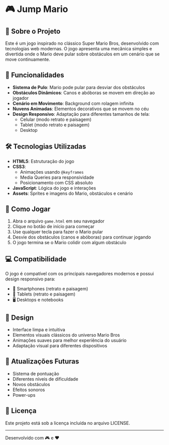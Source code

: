 # 🎮 Jump Mario

## 📝 Sobre o Projeto

Este é um jogo inspirado no clássico Super Mario Bros, desenvolvido com tecnologias web modernas. O jogo apresenta uma mecânica simples e divertida onde o Mario deve pular sobre obstáculos em um cenário que se move continuamente.

## 🚀 Funcionalidades

- **Sistema de Pulo**: Mario pode pular para desviar dos obstáculos
- **Obstáculos Dinâmicos**: Canos e abóboras se movem em direção ao jogador
- **Cenário em Movimento**: Background com rolagem infinita
- **Nuvens Animadas**: Elementos decorativos que se movem no céu
- **Design Responsivo**: Adaptação para diferentes tamanhos de tela:
  - Celular (modo retrato e paisagem)
  - Tablet (modo retrato e paisagem)
  - Desktop

## 🛠️ Tecnologias Utilizadas

- **HTML5**: Estruturação do jogo
- **CSS3**:
  - Animações usando `@keyframes`
  - Media Queries para responsividade
  - Posicionamento com CSS absoluto
- **JavaScript**: Lógica do jogo e interações
- **Assets**: Sprites e imagens do Mario, obstáculos e cenário

## 🎯 Como Jogar

1. Abra o arquivo `game.html` em seu navegador
2. Clique no botão de início para começar
3. Use qualquer tecla para fazer o Mario pular
4. Desvie dos obstáculos (canos e abóboras) para continuar jogando
5. O jogo termina se o Mario colidir com algum obstáculo

## 💻 Compatibilidade

O jogo é compatível com os principais navegadores modernos e possui design responsivo para:

- 📱 Smartphones (retrato e paisagem)
- 📱 Tablets (retrato e paisagem)
- 🖥️ Desktops e notebooks

## 🎨 Design

- Interface limpa e intuitiva
- Elementos visuais clássicos do universo Mario Bros
- Animações suaves para melhor experiência do usuário
- Adaptação visual para diferentes dispositivos

## 🔄 Atualizações Futuras

- Sistema de pontuação
- Diferentes níveis de dificuldade
- Novos obstáculos
- Efeitos sonoros
- Power-ups

## 📄 Licença

Este projeto está sob a licença incluída no arquivo LICENSE.

---

Desenvolvido com 🎮 e ❤️
